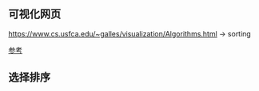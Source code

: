 ## 可视化网页
https://www.cs.usfca.edu/~galles/visualization/Algorithms.html
-> sorting

[参考](https://leetcode-cn.com/problems/sort-an-array/solution/fu-xi-ji-chu-pai-xu-suan-fa-java-by-liweiwei1419/)
## 选择排序


## 

